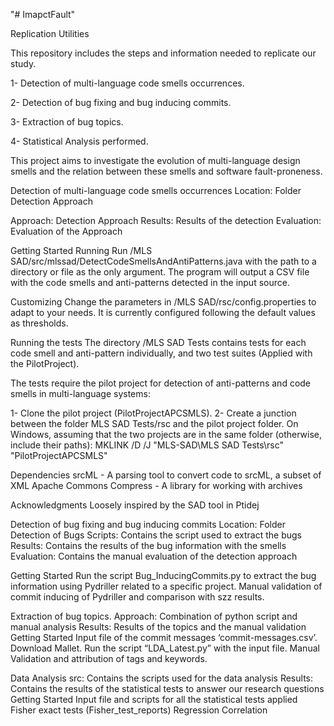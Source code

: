"# ImapctFault" 

Replication Utilities 

This repository includes the steps and information needed to replicate our study.

1- Detection of multi-language code smells occurrences.

2- Detection of bug fixing and bug inducing commits.

3- Extraction of bug topics.

4- Statistical Analysis performed.

This project aims to investigate the evolution of multi-language design smells and the relation between these smells and software fault-proneness.

 Detection of multi-language code smells occurrences
Location: Folder Detection Approach

Approach: Detection Approach
Results: Results of the detection
Evaluation: Evaluation of the Approach

Getting Started
Running
Run /MLS SAD/src/mlssad/DetectCodeSmellsAndAntiPatterns.java with the path to a directory or file as the only argument. The program will output a CSV file with the code smells and anti-patterns detected in the input source.

Customizing
Change the parameters in /MLS SAD/rsc/config.properties to adapt to your needs. It is currently configured following the default values as thresholds.

Running the tests
The directory /MLS SAD Tests contains tests for each code smell and anti-pattern individually, and two test suites (Applied with the PilotProject). 

The tests require the pilot project for detection of anti-patterns and code smells in multi-language systems:

1- Clone the pilot project (PilotProjectAPCSMLS).
2- Create a junction between the folder MLS SAD Tests/rsc and the pilot project folder. On Windows, assuming that the two projects are in the same folder (otherwise, include their paths):
MKLINK /D /J "MLS-SAD\MLS SAD Tests\rsc" "PilotProjectAPCSMLS"

Dependencies
srcML - A parsing tool to convert code to srcML, a subset of XML
Apache Commons Compress - A library for working with archives

Acknowledgments
Loosely inspired by the SAD tool in Ptidej


Detection of bug fixing and bug inducing commits
Location: Folder Detection of Bugs
Scripts: Contains the script used to extract the bugs
Results: Contains the results of the bug information with the smells
Evaluation: Contains the manual evaluation of the detection approach

Getting Started
Run the script 	Bug_InducingCommits.py to extract the bug information using Pydriller related to a specific project.
Manual validation of commit inducing of Pydriller and comparison with szz results.

Extraction of bug topics.
Approach: Combination of python script and manual analysis
Results: Results of the topics and the manual validation
Getting Started
Input file of the commit messages ‘commit-messages.csv’.
Download Mallet.
Run the script “LDA_Latest.py” with the input file.
Manual Validation and attribution of tags and keywords.

Data Analysis
src: Contains the scripts used for the data analysis 
Results: Contains the results of the statistical tests to answer our research questions
Getting Started
Input file and scripts for all the statistical tests applied
Fisher exact tests (Fisher_test_reports)
Regression
Correlation
